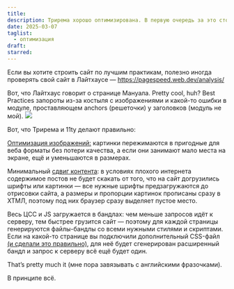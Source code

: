 ```yaml
---
title: 
description: Трирема хорошо оптимизирована. В первую очередь за это стоит благодарить 11ty, во вторую — меня. За то, что смог почти ничего не запороть в процессе добавления фич. Если вы собираетесь радикально перерабатывать Трирему, почитайте эту заметку, чтобы тоже ничего не запороть.
date: 2025-03-07
taglist:
  - оптимизация
draft: 
starred:
---
```

Если вы хотите строить сайт по лучшим практикам, полезно иногда проверять свой сайт в Лайтхаусе — https://pagespeed.web.dev/analysis/

Вот, что Лайтхаус говорит о странице Мануала. Pretty cool, huh? Best Practices запороты из-за костыля с изображениями и какой-то ошибки в модуле, проставляющем anchors (решеточки) у заголовков (модуль не мой).
![](performance.png) 

Вот, что Трирема и 11ty делают правильно:

[Оптимизация изображений:](11ty-images) картинки пережимаются в пригодные для веба форматы без потери качества, а если они занимают мало места на экране, ещё и уменьшаются в размерах.

Минимальный [сдвиг контента](https://web.dev/articles/cls): в условиях плохого интернета содержимое постов не будет скакать от того, что на сайт догрузились шрифты или картинки — все нужные шрифты предзагружаются до отрисовки сайта, а размеры и пропорции картинок прописаны сразу в ХТМЛ, поэтому под них браузер сразу выделяет пустое место.

Весь ЦСС и JS загружается в бандлах: чем меньше запросов идёт к серверу, тем быстрее грузится сайт — поэтому для каждой страницы генерируются файлы-бандлы со всеми нужными стилями и скриптами. Если на какой-то странице вы подключили дополнительный CSS-файл [(и сделали это правильно)](featured-pages), для неё будет сгенерирован расширенный бандл и запрос к серверу всё ещё будет один.

That’s pretty much it (мне пора завязывать с английскими фразочками). 

В принципе всё.